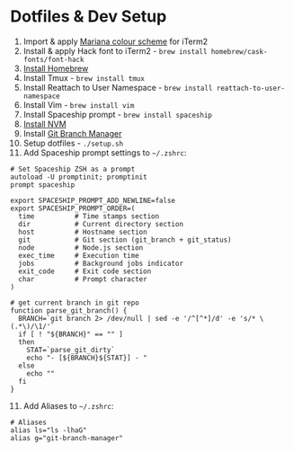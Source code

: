 # Dotfiles & Dev Setup

1. Import & apply [Mariana colour scheme](./Mariana.itermcolors) for iTerm2
2. Install & apply Hack font to iTerm2 - `brew install homebrew/cask-fonts/font-hack`
3. [Install Homebrew](https://brew.sh)
4. Install Tmux - `brew install tmux`
5. Install Reattach to User Namespace - `brew install reattach-to-user-namespace`
6. Install Vim - `brew install vim`
7. Install Spaceship prompt - `brew install spaceship`
8. [Install NVM](https://github.com/nvm-sh/nvm)
9. Install [Git Branch Manager](https://github.com/alexjfno1/git-branch-manager)
10. Setup dotfiles - `./setup.sh`
11. Add Spaceship prompt settings to `~/.zshrc`:

```
# Set Spaceship ZSH as a prompt
autoload -U promptinit; promptinit
prompt spaceship

export SPACESHIP_PROMPT_ADD_NEWLINE=false
export SPACESHIP_PROMPT_ORDER=(
  time          # Time stamps section
  dir           # Current directory section
  host          # Hostname section
  git           # Git section (git_branch + git_status)
  node          # Node.js section
  exec_time     # Execution time
  jobs          # Background jobs indicator
  exit_code     # Exit code section
  char          # Prompt character
)

# get current branch in git repo
function parse_git_branch() {
  BRANCH=`git branch 2> /dev/null | sed -e '/^[^*]/d' -e 's/* \(.*\)/\1/'`
  if [ ! "${BRANCH}" == "" ]
  then
    STAT=`parse_git_dirty`
    echo "- [${BRANCH}${STAT}] - "
  else
    echo ""
  fi
}
```

11. Add Aliases to `~/.zshrc`:

```
# Aliases
alias ls="ls -lhaG"
alias g="git-branch-manager"
```
